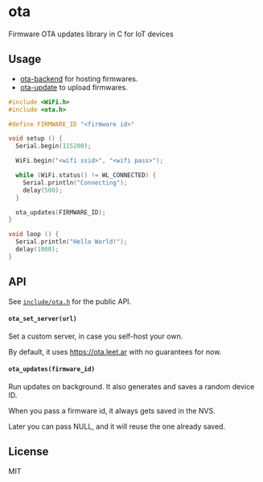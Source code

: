 # ota

Firmware OTA updates library in C for IoT devices

## Usage

- [ota-backend](https://github.com/lukks/ota-backend) for hosting firmwares.
- [ota-update](https://github.com/lukks/ota-update) to upload firmwares.

```c
#include <WiFi.h>
#include <ota.h>

#define FIRMWARE_ID "<firmware id>"

void setup () {
  Serial.begin(115200);

  WiFi.begin("<wifi ssid>", "<wifi pass>");

  while (WiFi.status() != WL_CONNECTED) {
    Serial.println("Connecting");
    delay(500);
  }

  ota_updates(FIRMWARE_ID);
}

void loop () {
  Serial.println("Hello World!");
  delay(1000);
}
```

## API

See [`include/ota.h`](include/ota.h) for the public API.

#### `ota_set_server(url)`

Set a custom server, in case you self-host your own.

By default, it uses https://ota.leet.ar with no guarantees for now.

#### `ota_updates(firmware_id)`

Run updates on background. It also generates and saves a random device ID.

When you pass a firmware id, it always gets saved in the NVS.

Later you can pass NULL, and it will reuse the one already saved.

## License

MIT
